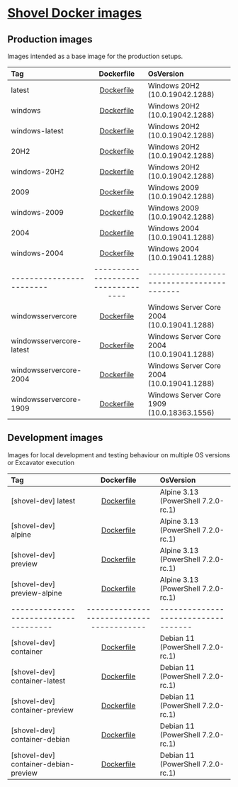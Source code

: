 # [Shovel Docker images](https://hub.docker.com/u/shovelinstaller)

## Production images

Images intended as a base image for the production setups.

<!-- https://hub.docker.com/_/microsoft-windows -->
<!-- https://hub.docker.com/_/microsoft-powershell -->
<!-- ./ https://github.com/Ash258/Scoop-Dockers/blob/ -->

| Tag                      |             Dockerfile             | OsVersion                                  |
| :----------------------- | :--------------------------------: | :----------------------------------------- |
| latest                   | [Dockerfile](./windows/Dockerfile) | Windows 20H2 (10.0.19042.1288)             |
| windows                  | [Dockerfile](./windows/Dockerfile) | Windows 20H2 (10.0.19042.1288)             |
| windows-latest           | [Dockerfile](./windows/Dockerfile) | Windows 20H2 (10.0.19042.1288)             |
| 20H2                     | [Dockerfile](./windows/Dockerfile) | Windows 20H2 (10.0.19042.1288)             |
| windows-20H2             | [Dockerfile](./windows/Dockerfile) | Windows 20H2 (10.0.19042.1288)             |
| 2009                     | [Dockerfile](./windows/Dockerfile) | Windows 2009 (10.0.19042.1288)             |
| windows-2009             | [Dockerfile](./windows/Dockerfile) | Windows 2009 (10.0.19042.1288)             |
| 2004                     | [Dockerfile](./windows/Dockerfile) | Windows 2004 (10.0.19041.1288)             |
| windows-2004             | [Dockerfile](./windows/Dockerfile) | Windows 2004 (10.0.19041.1288)             |
| ------------------------ | ---------------------------------- | -----------------------------------------  |
| windowsservercore        | [Dockerfile](./windows/Dockerfile) | Windows Server Core 2004 (10.0.19041.1288) |
| windowsservercore-latest | [Dockerfile](./windows/Dockerfile) | Windows Server Core 2004 (10.0.19041.1288) |
| windowsservercore-2004   | [Dockerfile](./windows/Dockerfile) | Windows Server Core 2004 (10.0.19041.1288) |
| windowsservercore-1909   | [Dockerfile](./windows/Dockerfile) | Windows Server Core 1909 (10.0.18363.1556) |

## Development images

Images for local development and testing behaviour on multiple OS versions or Excavator execution

| Tag                                   |                Dockerfile                | OsVersion                           |
| :------------------------------------ | :--------------------------------------: | :---------------------------------- |
| [shovel-dev] latest                   |    [Dockerfile](./alpine/Dockerfile)     | Alpine 3.13 (PowerShell 7.2.0-rc.1) |
| [shovel-dev] alpine                   |    [Dockerfile](./alpine/Dockerfile)     | Alpine 3.13 (PowerShell 7.2.0-rc.1) |
| [shovel-dev] preview                  |    [Dockerfile](./alpine/Dockerfile)     | Alpine 3.13 (PowerShell 7.2.0-rc.1) |
| [shovel-dev] preview-alpine           |    [Dockerfile](./alpine/Dockerfile)     | Alpine 3.13 (PowerShell 7.2.0-rc.1) |
| ------------------------------------- | ---------------------------------------- | ----------------------------------- |
| [shovel-dev] container                | [Dockerfile](./dev-container/Dockerfile) | Debian 11 (PowerShell 7.2.0-rc.1)   |
| [shovel-dev] container-latest         | [Dockerfile](./dev-container/Dockerfile) | Debian 11 (PowerShell 7.2.0-rc.1)   |
| [shovel-dev] container-preview        | [Dockerfile](./dev-container/Dockerfile) | Debian 11 (PowerShell 7.2.0-rc.1)   |
| [shovel-dev] container-debian         | [Dockerfile](./dev-container/Dockerfile) | Debian 11 (PowerShell 7.2.0-rc.1)   |
| [shovel-dev] container-debian-preview | [Dockerfile](./dev-container/Dockerfile) | Debian 11 (PowerShell 7.2.0-rc.1)   |
